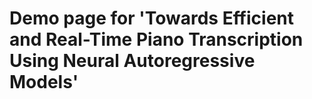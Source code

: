 # Demo page for 'Towards Efficient and Real-Time Piano Transcription Using Neural Autoregressive Models'
